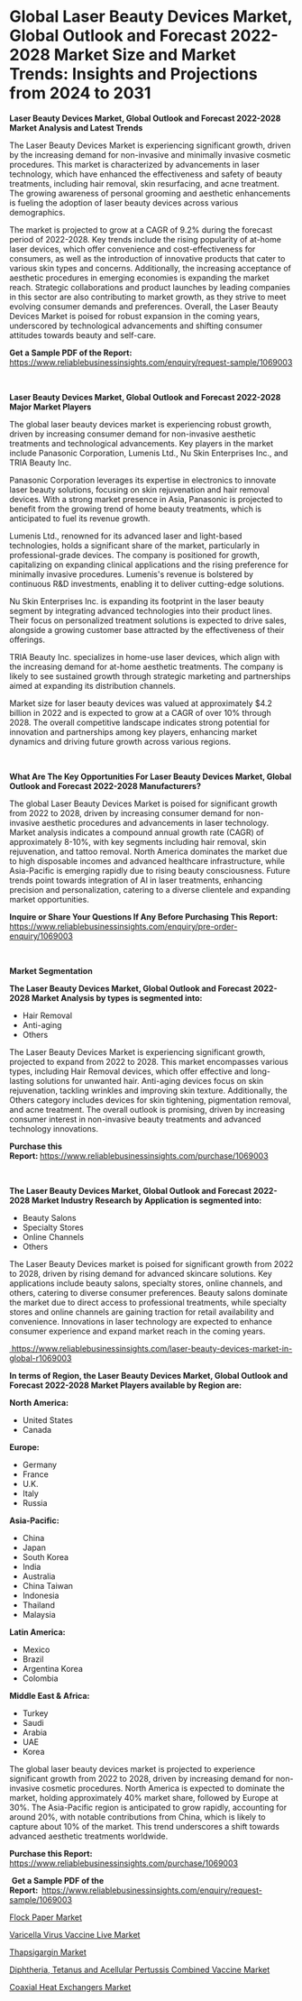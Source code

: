 <p><h1>Global Laser Beauty Devices Market, Global Outlook and Forecast 2022-2028 Market Size and Market Trends: Insights and Projections from 2024 to 2031</h1></p><p><strong>Laser Beauty Devices Market, Global Outlook and Forecast 2022-2028 Market Analysis and Latest Trends</strong></p>
<p><p>The Laser Beauty Devices Market is experiencing significant growth, driven by the increasing demand for non-invasive and minimally invasive cosmetic procedures. This market is characterized by advancements in laser technology, which have enhanced the effectiveness and safety of beauty treatments, including hair removal, skin resurfacing, and acne treatment. The growing awareness of personal grooming and aesthetic enhancements is fueling the adoption of laser beauty devices across various demographics.</p><p>The market is projected to grow at a CAGR of 9.2% during the forecast period of 2022-2028. Key trends include the rising popularity of at-home laser devices, which offer convenience and cost-effectiveness for consumers, as well as the introduction of innovative products that cater to various skin types and concerns. Additionally, the increasing acceptance of aesthetic procedures in emerging economies is expanding the market reach. Strategic collaborations and product launches by leading companies in this sector are also contributing to market growth, as they strive to meet evolving consumer demands and preferences. Overall, the Laser Beauty Devices Market is poised for robust expansion in the coming years, underscored by technological advancements and shifting consumer attitudes towards beauty and self-care.</p></p>
<p><strong>Get a Sample PDF of the Report:&nbsp;</strong> <a href="https://www.reliablebusinessinsights.com/enquiry/request-sample/1069003">https://www.reliablebusinessinsights.com/enquiry/request-sample/1069003</a></p>
<p>&nbsp;</p>
<p><strong>Laser Beauty Devices Market, Global Outlook and Forecast 2022-2028 Major Market Players</strong></p>
<p><p>The global laser beauty devices market is experiencing robust growth, driven by increasing consumer demand for non-invasive aesthetic treatments and technological advancements. Key players in the market include Panasonic Corporation, Lumenis Ltd., Nu Skin Enterprises Inc., and TRIA Beauty Inc. </p><p>Panasonic Corporation leverages its expertise in electronics to innovate laser beauty solutions, focusing on skin rejuvenation and hair removal devices. With a strong market presence in Asia, Panasonic is projected to benefit from the growing trend of home beauty treatments, which is anticipated to fuel its revenue growth.</p><p>Lumenis Ltd., renowned for its advanced laser and light-based technologies, holds a significant share of the market, particularly in professional-grade devices. The company is positioned for growth, capitalizing on expanding clinical applications and the rising preference for minimally invasive procedures. Lumenis's revenue is bolstered by continuous R&D investments, enabling it to deliver cutting-edge solutions.</p><p>Nu Skin Enterprises Inc. is expanding its footprint in the laser beauty segment by integrating advanced technologies into their product lines. Their focus on personalized treatment solutions is expected to drive sales, alongside a growing customer base attracted by the effectiveness of their offerings.</p><p>TRIA Beauty Inc. specializes in home-use laser devices, which align with the increasing demand for at-home aesthetic treatments. The company is likely to see sustained growth through strategic marketing and partnerships aimed at expanding its distribution channels.</p><p>Market size for laser beauty devices was valued at approximately $4.2 billion in 2022 and is expected to grow at a CAGR of over 10% through 2028. The overall competitive landscape indicates strong potential for innovation and partnerships among key players, enhancing market dynamics and driving future growth across various regions.</p></p>
<p>&nbsp;</p>
<p><strong>What Are The Key Opportunities For Laser Beauty Devices Market, Global Outlook and Forecast 2022-2028 Manufacturers?</strong></p>
<p><p>The global Laser Beauty Devices Market is poised for significant growth from 2022 to 2028, driven by increasing consumer demand for non-invasive aesthetic procedures and advancements in laser technology. Market analysis indicates a compound annual growth rate (CAGR) of approximately 8-10%, with key segments including hair removal, skin rejuvenation, and tattoo removal. North America dominates the market due to high disposable incomes and advanced healthcare infrastructure, while Asia-Pacific is emerging rapidly due to rising beauty consciousness. Future trends point towards integration of AI in laser treatments, enhancing precision and personalization, catering to a diverse clientele and expanding market opportunities.</p></p>
<p><strong>Inquire or Share Your Questions If Any Before Purchasing This Report:</strong> <a href="https://www.reliablebusinessinsights.com/enquiry/pre-order-enquiry/1069003">https://www.reliablebusinessinsights.com/enquiry/pre-order-enquiry/1069003</a></p>
<p>&nbsp;</p>
<p><strong>Market Segmentation</strong></p>
<p><strong>The Laser Beauty Devices Market, Global Outlook and Forecast 2022-2028 Market Analysis by types is segmented into:</strong></p>
<p><ul><li>Hair Removal</li><li>Anti-aging</li><li>Others</li></ul></p>
<p><p>The Laser Beauty Devices Market is experiencing significant growth, projected to expand from 2022 to 2028. This market encompasses various types, including Hair Removal devices, which offer effective and long-lasting solutions for unwanted hair. Anti-aging devices focus on skin rejuvenation, tackling wrinkles and improving skin texture. Additionally, the Others category includes devices for skin tightening, pigmentation removal, and acne treatment. The overall outlook is promising, driven by increasing consumer interest in non-invasive beauty treatments and advanced technology innovations.</p></p>
<p><strong>Purchase this Report:&nbsp;</strong><a href="https://www.reliablebusinessinsights.com/purchase/1069003">https://www.reliablebusinessinsights.com/purchase/1069003</a></p>
<p>&nbsp;</p>
<p><strong>The Laser Beauty Devices Market, Global Outlook and Forecast 2022-2028 Market Industry Research by Application is segmented into:</strong></p>
<p><ul><li>Beauty Salons</li><li>Specialty Stores</li><li>Online Channels</li><li>Others</li></ul></p>
<p><p>The Laser Beauty Devices market is poised for significant growth from 2022 to 2028, driven by rising demand for advanced skincare solutions. Key applications include beauty salons, specialty stores, online channels, and others, catering to diverse consumer preferences. Beauty salons dominate the market due to direct access to professional treatments, while specialty stores and online channels are gaining traction for retail availability and convenience. Innovations in laser technology are expected to enhance consumer experience and expand market reach in the coming years.</p></p>
<p><a href="https://www.reliablebusinessinsights.com/laser-beauty-devices-market-in-global-r1069003">&nbsp;https://www.reliablebusinessinsights.com/laser-beauty-devices-market-in-global-r1069003</a></p>
<p><strong>In terms of Region, the Laser Beauty Devices Market, Global Outlook and Forecast 2022-2028 Market Players available by Region are:</strong></p>
<p>
    <p> <strong> North America: </strong>
        <ul>
            <li>United States</li>
            <li>Canada</li>
        </ul>
        </p> 
    <p> <strong> Europe: </strong>
        <ul>
            <li>Germany</li>
            <li>France</li>
            <li>U.K.</li>
            <li>Italy</li>
            <li>Russia</li>
        </ul>
        </p> 
    <p> <strong> Asia-Pacific: </strong>
        <ul>
            <li>China</li>
            <li>Japan</li>
            <li>South Korea</li>
            <li>India</li>
            <li>Australia</li>
            <li>China Taiwan</li>
            <li>Indonesia</li>
            <li>Thailand</li>
            <li>Malaysia</li>
        </ul>
        </p> 
    <p> <strong> Latin America: </strong>
        <ul>
            <li>Mexico</li>
            <li>Brazil</li>
            <li>Argentina Korea</li>
            <li>Colombia</li>
        </ul>
        </p> 
    <p> <strong> Middle East & Africa: </strong>
        <ul>
            <li>Turkey</li>
            <li>Saudi</li>
            <li>Arabia</li>
            <li>UAE</li>
            <li>Korea</li>
        </ul>
    </p>
    </p>
<p><p>The global laser beauty devices market is projected to experience significant growth from 2022 to 2028, driven by increasing demand for non-invasive cosmetic procedures. North America is expected to dominate the market, holding approximately 40% market share, followed by Europe at 30%. The Asia-Pacific region is anticipated to grow rapidly, accounting for around 20%, with notable contributions from China, which is likely to capture about 10% of the market. This trend underscores a shift towards advanced aesthetic treatments worldwide.</p></p>
<p><strong>Purchase this Report: </strong><a href="https://www.reliablebusinessinsights.com/purchase/1069003">https://www.reliablebusinessinsights.com/purchase/1069003</a></p>
<p>&nbsp;<strong>Get a Sample PDF of the Report:&nbsp;&nbsp;</strong><a href="https://www.reliablebusinessinsights.com/enquiry/request-sample/1069003">https://www.reliablebusinessinsights.com/enquiry/request-sample/1069003</a></p>
<p><strong></strong></p>
<p><p><a href="https://medium.com/@eloisadavis25/market-forecast-global-flock-paper-trends-and-impact-analysis-2024-2031-by-application-5fc680f85be1">Flock Paper Market</a></p><p><a href="https://issuu.com/reportprime-2/docs/varicella-virus-vaccine-live-market_a9634efe1f2023">Varicella Virus Vaccine Live Market</a></p><p><a href="https://medium.com/@christopher.walker6564/thapsigargin-market-size-growth-and-industry-analysis-by-market-segmentation-and-regional-09ccb65cb25c">Thapsigargin Market</a></p><p><a href="https://issuu.com/reportprime-2/docs/diphtheria-tetanus-and-acellular-pe_1c8ced529f9f7e">Diphtheria, Tetanus and Acellular Pertussis Combined Vaccine Market</a></p><p><a href="https://www.linkedin.com/pulse/in-depth-analysis-global-coaxial-heat-exchangers-market-dv8vc?trackingId=nZ6qwSLNQaGT%2Bzh224bvMQ%3D%3D">Coaxial Heat Exchangers Market</a></p></p>